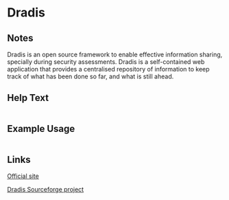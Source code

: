# Dradis

Notes
-------
Dradis is an open source framework to enable effective information sharing, specially during security assessments.
Dradis is a self-contained web application that provides a centralised repository of information to keep track of what has been done so far, and what is still ahead.

Help Text
-------
```

```

Example Usage
-------


```

```

Links
-------
[Official site](http://dradisframework.org/)

[Dradis Sourceforge project](http://sourceforge.net/projects/dradis/)
